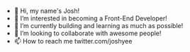 - 👋 Hi, my name's Josh! 
- 👀 I’m interested in becoming a Front-End Developer!
- 🌱 I’m currently building and learning as much as possible!
- 💞️ I’m looking to collaborate with awesome people!
- 📫 How to reach me twitter.com/joshyee

<!---
thejoshyee/thejoshyee is a ✨ special ✨ repository because its `README.md` (this file) appears on your GitHub profile.
You can click the Preview link to take a look at your changes.
--->
